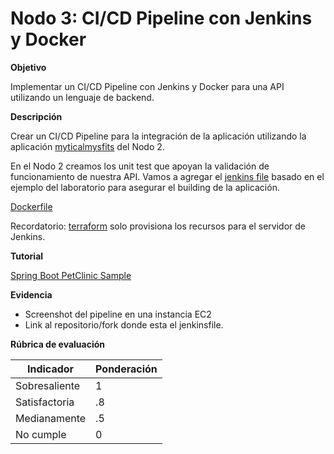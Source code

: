 # Nodo 3: CI/CD Pipeline con Jenkins y Docker

**Objetivo**

Implementar un CI/CD Pipeline con Jenkins y Docker para una API utilizando un lenguaje de backend.

**Descripción**

Crear un CI/CD Pipeline para la integración de la aplicación utilizando la aplicación [myticalmysfits](https://mythicalmysfits.com/) del Nodo 2.

En el Nodo 2 creamos los unit test que apoyan la validación de funcionamiento de nuestra API. Vamos a agregar el [jenkins file](https://github.com/aws-samples/amazon-eks-jenkins-terraform/blob/master/Jenkinsfile) basado en el ejemplo del laboratorio para asegurar el building de la aplicación.

[Dockerfile](https://github.com/joanux810/aws-modern-application-workshop/blob/java/module-2/app/Dockerfile)

Recordatorio: [terraform](https://github.com/aws-samples/amazon-eks-jenkins-terraform/tree/master/terraform) solo provisiona los recursos para el servidor de Jenkins.

**Tutorial**

[Spring Boot PetClinic Sample](https://github.com/aws-samples/amazon-eks-jenkins-terraform)

**Evidencia**
- Screenshot del pipeline en una instancia EC2
- Link al repositorio/fork donde esta el jenkinsfile.
  
**Rúbrica de evaluación**

| Indicador     | Ponderación |
| ------------- | ----------- |
| Sobresaliente | 1           |
| Satisfactoria | .8         |
| Medianamente  | .5          |
| No cumple     | 0           |

